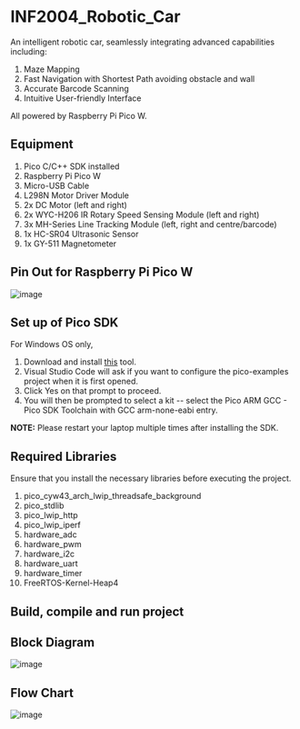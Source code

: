 # INF2004_Robotic_Car
An intelligent robotic car, seamlessly integrating advanced capabilities including:
1. Maze Mapping
2. Fast Navigation with Shortest Path avoiding obstacle and wall
3. Accurate Barcode Scanning
4. Intuitive User-friendly Interface

All powered by Raspberry Pi Pico W.
## Equipment
1. Pico C/C++ SDK installed
2. Raspberry Pi Pico W
3. Micro-USB Cable
4. L298N Motor Driver Module
5. 2x DC Motor (left and right)
6. 2x WYC-H206 IR Rotary Speed Sensing Module (left and right)
7. 3x MH-Series Line Tracking Module (left, right and centre/barcode)
8. 1x HC-SR04 Ultrasonic Sensor
9. 1x GY-511 Magnetometer
## Pin Out for Raspberry Pi Pico W
![image](https://github.com/limcheehean/INF2004_Robotic_Car/assets/75230061/f9305d72-c14d-4dff-badd-0b419738d840)
## Set up of Pico SDK
For Windows OS only,
1. Download and install [this](https://github.com/raspberrypi/pico-setup-windows/releases/latest/download/pico-setup-windows-x64-standalone.exe) tool.
2. Visual Studio Code will ask if you want to configure the pico-examples project when it is first opened.
3. Click Yes on that prompt to proceed.
4. You will then be prompted to select a kit -- select the Pico ARM GCC - Pico SDK Toolchain with GCC arm-none-eabi entry.

**NOTE:** Please restart your laptop multiple times after installing the SDK.
## Required Libraries
Ensure that you install the necessary libraries before executing the project.
1. pico_cyw43_arch_lwip_threadsafe_background
2. pico_stdlib
3. pico_lwip_http
4. pico_lwip_iperf
5. hardware_adc
6. hardware_pwm
7. hardware_i2c
8. hardware_uart
9. hardware_timer
10. FreeRTOS-Kernel-Heap4
## Build, compile and run project

## Block Diagram
![image](https://github.com/limcheehean/INF2004_Robotic_Car/assets/35133370/d978c355-1fe3-474b-acdd-8aaa2dfe0434)
## Flow Chart
![image](https://github.com/limcheehean/INF2004_Robotic_Car/assets/35133370/764a51b6-fb15-4833-935e-1e46288d6947)


